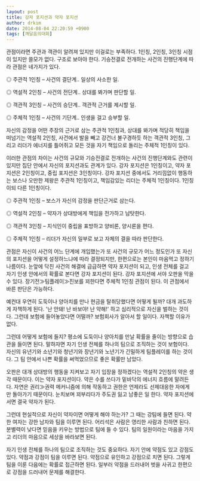 ```yaml
---
layout: post
title: 강자 포지션과 약자 포지션
author: drkim
date: 2014-08-04 22:20:59 +0900
tags: [깨달음의대화]
---
```

관점이라면 주관과 객관이 알려져 있지만 이걸로는 부족하다. 1인칭, 2인칭, 3인칭 시점이 있지만 쓸모가 없다. 구조로 보아야 한다. 기승전결로 전개하는 사건의 진행단계에 따라 관점은 네가지가 있다.

  


◎ 주관적 1인칭 – 사건의 결단계.. 일상의 사소한 일.  
      
◎ 역설적 2인칭 – 사건의 전단계.. 상대를 봐가며 판단할 일.  
      
◎ 객관적 3인칭 – 사건의 승단계.. 객관적 근거를 제시할 일.  
      
◎ 주체적 1인칭 – 사건의 기단계.. 인생을 걸고 승부할 일. 

  


자신의 감정을 어떤 주장의 근거로 삼는 주관적 1인칭과, 상대를 봐가며 적당히 책임을 떠넘기는 역설적 2인칭, 사건에서 발을 빼고 강건너 불구경하듯 하는 객관적 3인칭, 그리고 리더가 에너지를 틀어쥐고 모든 것을 자기 책임으로 돌리는 주체적 1인칭이 있다. 

  


이러한 관점의 차이는 사건의 규모와 기승전결로 전개하는 사건의 진행단계와도 관련이 있지만 집단 안에서 자신의 포지션과도 관계가 있다. 강자 포지션은 1인칭이고, 약자 포지션은 2인칭이고, 중립 포지션은 3인칭이다. 강자 포지션 중에서도 거리낌없이 행동하는 보스나 오만한 제왕은 주관적 1인칭이고, 책임감있는 리더는 주체적 1인칭이다. 1인칭이되 다른 1인칭이다. 

  


◎ 주관적 1인칭 – 보스가 자신의 감정을 판단근거로 삼는다.  
      
◎ 역설적 2인칭 – 약자가 상대방에게 책임을 전가하고 남탓한다.  
      
◎ 객관적 3인칭 – 지식인이 중립을 표방하고 양비론, 양시론을 편다.  
      
◎ 주체적 1인칭 – 리더가 자신의 일부로 보고 자체의 결을 따라 판단한다. 

  


관점은 자신이 사건의 어느 단계에 개입했는가 또 사건의 규모가 어느 정도인가 또 자신의 포지션을 어떻게 설정하느냐에 따라 결정되지만, 한편으로는 본인이 마음먹고 정하기 나름이다. 눈앞에 닥친 사건의 해결에 급급하면 약자 포지션이 되고, 인생 전체를 걸고 자기 인생 안에서의 확률로 본다면 강자 포지션이 된다. 강자 포지션에 서야 오판을 막을 수 있다. 장기전≫팀플레이≫진보를 꾀한다면 주체적 1인칭 관점이 된다. 이 관점에서 바른 판단은 가능하다. 

  


예컨대 우연히 도둑이나 양아치를 만나 현금을 탈취당했다면 어떻게 될까? 대개 과도하게 자책하게 된다. '난 안돼! 난 바보야! 난 약해!' 하고 심리적으로 자신을 벌하는 것이다. 그런데 보험에 들어놓았다면 어떨까? 보험회사가 알아서 할 일이다. 자책할 이유가 없다.

  


그런데 어떻게 보험에 들지? 평소에 도둑이나 양아치를 만날 확률을 줄이는 방향으로 습관을 들이면 된다. 말하자면 자기 인생 전체를 하나의 팀으로 조직하는 것이 보험이다. 자신의 유년기와 소년기와 청년기와 장년기와 노년기가 긴밀하게 팀플레이를 하는 것이다. 그 팀 안에서 나쁜 확률을 써먹었으므로 좋은 확률만 남았다.

  


오판은 대개 상대방의 행동을 지켜보고 자기 입장을 정하겠다는 역설적 2인칭의 약은 생각 때문이다. 이는 약자 포지션이다. 약은 수를 쓰다가 밑바닥의 에너지 흐름에 말려든다. 자연은 권리≫권력 메커니즘에 의해 작동하고 권한은 언제라도 선제대응한 자에게만 돌아가기 때문이다. 눈치보며 꾀부리다가 주도권 잃고 남좋은 일 한다. 약자 포지션에 서면 결국 약자가 된다. 

  


그런데 현실적으로 자신이 약자이면 어떻게 해야 하는가? 그 때는 강팀에 들면 된다. 약한 여자는 강한 남자와 팀을 이루면 된다. 어리석은 사람은 영리한 사람과 친하면 된다. 분별력이 낮다면 믿음을 키우는 방법으로 팀에 들 수 있다. 팀의 일원이라는 마음을 가지고 리더의 마음으로 세상을 바라보면 된다. 

  


자기 인생 전체를 하나의 팀으로 조직하는 것도 중요하다. 자기 안에 약점도 있고 강점도 있다. 약점과 강점이 팀을 이루면 된다. 약점으로 유인하고 강점으로 치면 된다. 그렇게 팀을 이룬 다음에는 확률로 접근하면 된다. 일부러 약점을 드러내어 벗을 사귀고 한편으로 강점을 드러내어 문제를 해결한다.